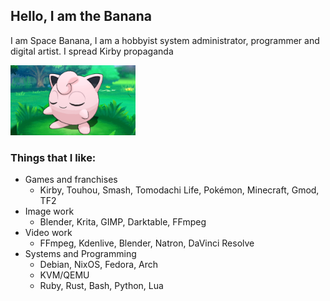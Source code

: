 ## Hello, I am the Banana
I am Space Banana, I am a hobbyist system administrator, programmer and digital artist. I spread Kirby propaganda

<img src="jigglypuff%202.png" width="200" />

### Things that I like:
- Games and franchises
  - Kirby, Touhou, Smash, Tomodachi Life, Pokémon, Minecraft, Gmod, TF2
- Image work
  - Blender, Krita, GIMP, Darktable, FFmpeg
- Video work
  - FFmpeg, Kdenlive, Blender, Natron, DaVinci Resolve
- Systems and Programming
  - Debian, NixOS, Fedora, Arch
  - KVM/QEMU
  - Ruby, Rust, Bash, Python, Lua
